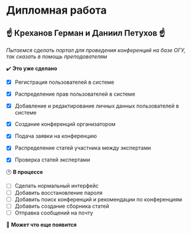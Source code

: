 # Дипломная работа
## :point_up: Креханов Герман и Даниил Петухов :point_up:
*Пытаемся сделать портал для проведения конференций на базе ОГУ, так сказать в помощь преподователям*

:heavy_check_mark: **Это уже сделано**    
- [X] Регистрация пользователей в системе
- [X] Распределение прав пользователей в системе
- [X] Добавление и редактирование личных данных пользователей в системе
- [X] Создание конференций организатором
- [X] Подача заявки на конференцию
- [X] Распределение статей участника между экспертами
- [X] Проверка статей экспертами


:clock2: **В процессе**
- [ ] Сделать нормальный интерфейс
- [ ] Добавить восстановление пароля
- [ ] Добавить поиск конференций и рекомендации по конференциям
- [ ] Добавить создание сборника статей
- [ ] Отправка сообщений на почту

:memo: **Может что еще появится**
